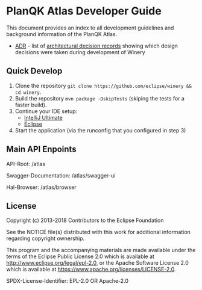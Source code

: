 # PlanQK Atlas Developer Guide

This document provides an index to all development guidelines and background information of the PlanQK Atlas.

- [ADR](../adr) - list of [architectural decision records](https://adr.github.io) showing which design decisions were taken during development of Winery

## Quick Develop

1. Clone the repository `git clone https://github.com/eclipse/winery && cd winery`.
2. Build the repository `mvn package -DskipTests` (skiping the tests for a faster build).
3. Continue your IDE setup:
    - [IntelliJ Ultimate](config/IntelliJ%20IDEA/)
    - [Eclipse](config/Eclipse/)
4. Start the application (via the runconfig that you configured in step 3) 

## Main API Enpoints
API-Root: /atlas

Swagger-Documentation: /atlas/swagger-ui

Hal-Browser: /atlas/browser 

## License

Copyright (c) 2013-2018 Contributors to the Eclipse Foundation

See the NOTICE file(s) distributed with this work for additional
information regarding copyright ownership.

This program and the accompanying materials are made available under the
terms of the Eclipse Public License 2.0 which is available at
http://www.eclipse.org/legal/epl-2.0, or the Apache Software License 2.0
which is available at https://www.apache.org/licenses/LICENSE-2.0.

SPDX-License-Identifier: EPL-2.0 OR Apache-2.0
